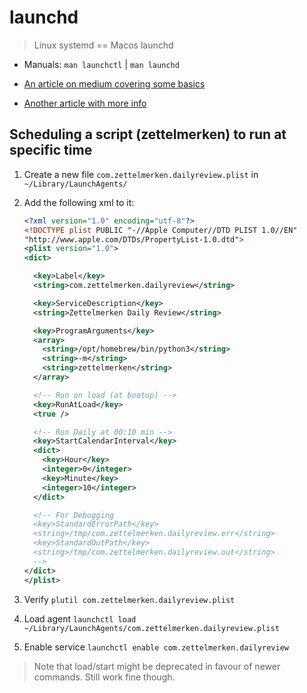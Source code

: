 # launchd

> Linux systemd == Macos launchd

- Manuals: `man launchctl` | `man launchd`

- [An article on medium covering some basics](https://medium.com/swlh/how-to-use-launchd-to-run-services-in-macos-b972ed1e352)

- [Another article with more info](https://www.maketecheasier.com/use-launchd-run-scripts-on-schedule-macos/)

## Scheduling a script (zettelmerken) to run at specific time

1. Create a new file `com.zettelmerken.dailyreview.plist` in `~/Library/LaunchAgents/`

1. Add the following xml to it:

   ```xml
   <?xml version="1.0" encoding="utf-8"?>
   <!DOCTYPE plist PUBLIC "-//Apple Computer//DTD PLIST 1.0//EN"
   "http://www.apple.com/DTDs/PropertyList-1.0.dtd">
   <plist version="1.0">
   <dict>

     <key>Label</key>
     <string>com.zettelmerken.dailyreview</string>

     <key>ServiceDescription</key>
     <string>Zettelmerken Daily Review</string>

     <key>ProgramArguments</key>
     <array>
       <string>/opt/homebrew/bin/python3</string>
       <string>-m</string>
       <string>zettelmerken</string>
     </array>

     <!-- Run on load (at bootup) -->
     <key>RunAtLoad</key>
     <true />

     <!-- Run Daily at 00:10 min -->
     <key>StartCalendarInterval</key>
     <dict>
       <key>Hour</key>
       <integer>0</integer>
       <key>Minute</key>
       <integer>10</integer>
     </dict>

     <!-- For Debugging
     <key>StandardErrorPath</key>
     <string>/tmp/com.zettelmerken.dailyreview.err</string>
     <key>StandardOutPath</key>
     <string>/tmp/com.zettelmerken.dailyreview.out</string>
     -->
   </dict>
   </plist>
   ```

1. Verify `plutil com.zettelmerken.dailyreview.plist`

1. Load agent `launchctl load ~/Library/LaunchAgents/com.zettelmerken.dailyreview.plist`

1. Enable service `launchctl enable com.zettelmerken.dailyreview`

> Note that load/start might be deprecated in favour of newer commands. Still work fine though.
